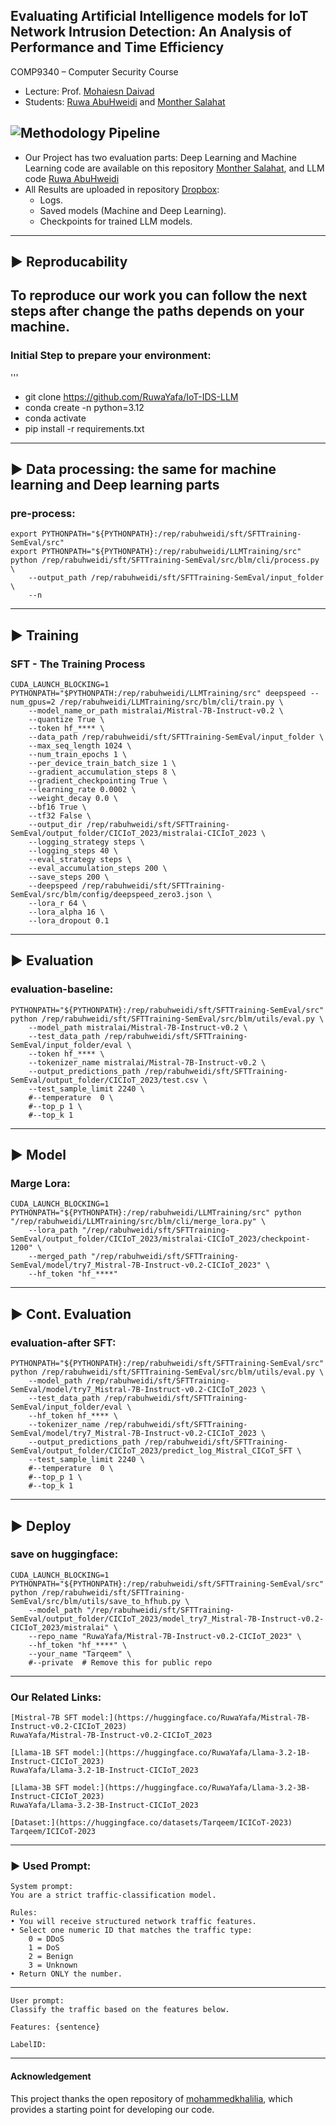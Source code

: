## Evaluating Artificial Intelligence models for IoT Network Intrusion Detection: An Analysis of Performance and Time Efficiency

COMP9340 – Computer Security Course

- Lecture: Prof. [Mohaiesn Daivad](https://www.cs.ucf.edu/~mohaisen/)
- Students: [Ruwa AbuHweidi](https://github.com/RuwaYafa) and [Monther Salahat](https://github.com/msalahat2015/IoT-IDS)

![Methodology Pipeline](IoT-Methodology.png)
---
* Our Project has two evaluation parts: Deep Learning and Machine Learning code are available on this repository [Monther Salahat](https://github.com/msalahat2015/IoT-IDS), and LLM code [Ruwa AbuHweidi](https://github.com/RuwaYafa/IoT-IDS)
* All Results are uploaded in repository [Dropbox](https://www.dropbox.com/scl/fo/7y8a8j7tko3da90sr6mco/AHpHYC95o7b65hER_MAKjKs?rlkey=2m6asv519j7w6li4d2c45ecbo&dl=0):
  * Logs.
  * Saved models (Machine and Deep Learning).
  * Checkpoints for trained LLM models.
---
## ▶️ Reproducability

To reproduce our work you can follow the next steps after change the paths depends on your machine.
---
### Initial Step to prepare your environment: 
'''
- git clone https://github.com/RuwaYafa/IoT-IDS-LLM
- conda create -n <env name> python=3.12 
- conda activate <env name>
- pip install -r requirements.txt
---
## ▶️ Data processing: the same for machine learning and Deep learning parts
### pre-process:
    export PYTHONPATH="${PYTHONPATH}:/rep/rabuhweidi/sft/SFTTraining-SemEval/src"
    export PYTHONPATH="${PYTHONPATH}:/rep/rabuhweidi/LLMTraining/src"
    python /rep/rabuhweidi/sft/SFTTraining-SemEval/src/blm/cli/process.py \
        --output_path /rep/rabuhweidi/sft/SFTTraining-SemEval/input_folder \
        --n 
---
## ▶️ Training
### SFT - The Training Process
    CUDA_LAUNCH_BLOCKING=1 PYTHONPATH="$PYTHONPATH:/rep/rabuhweidi/LLMTraining/src" deepspeed --num_gpus=2 /rep/rabuhweidi/LLMTraining/src/blm/cli/train.py \
        --model_name_or_path mistralai/Mistral-7B-Instruct-v0.2 \
        --quantize True \
        --token hf_**** \
        --data_path /rep/rabuhweidi/sft/SFTTraining-SemEval/input_folder \
        --max_seq_length 1024 \
        --num_train_epochs 1 \
        --per_device_train_batch_size 1 \
        --gradient_accumulation_steps 8 \
        --gradient_checkpointing True \
        --learning_rate 0.0002 \
        --weight_decay 0.0 \
        --bf16 True \
        --tf32 False \
        --output_dir /rep/rabuhweidi/sft/SFTTraining-SemEval/output_folder/CICIoT_2023/mistralai-CICIoT_2023 \
        --logging_strategy steps \
        --logging_steps 40 \
        --eval_strategy steps \
        --eval_accumulation_steps 200 \
        --save_steps 200 \
        --deepspeed /rep/rabuhweidi/sft/SFTTraining-SemEval/src/blm/config/deepspeed_zero3.json \
        --lora_r 64 \
        --lora_alpha 16 \
        --lora_dropout 0.1
---
## ▶️ Evaluation
### evaluation-baseline: 
    PYTHONPATH="${PYTHONPATH}:/rep/rabuhweidi/sft/SFTTraining-SemEval/src" python /rep/rabuhweidi/sft/SFTTraining-SemEval/src/blm/utils/eval.py \
        --model_path mistralai/Mistral-7B-Instruct-v0.2 \
        --test_data_path /rep/rabuhweidi/sft/SFTTraining-SemEval/input_folder/eval \
        --token hf_**** \        
        --tokenizer_name mistralai/Mistral-7B-Instruct-v0.2 \
        --output_predictions_path /rep/rabuhweidi/sft/SFTTraining-SemEval/output_folder/CICIoT_2023/test.csv \
        --test_sample_limit 2240 \
        #--temperature  0 \
        #--top_p 1 \
        #--top_k 1

---
## ▶️ Model 
### Marge Lora: 
    CUDA_LAUNCH_BLOCKING=1 PYTHONPATH="${PYTHONPATH}:/rep/rabuhweidi/LLMTraining/src" python "/rep/rabuhweidi/LLMTraining/src/blm/cli/merge_lora.py" \
        --lora_path "/rep/rabuhweidi/sft/SFTTraining-SemEval/output_folder/CICIoT_2023/mistralai-CICIoT_2023/checkpoint-1200" \
        --merged_path "/rep/rabuhweidi/sft/SFTTraining-SemEval/model/try7_Mistral-7B-Instruct-v0.2-CICIoT_2023" \
        --hf_token "hf_****"

---
## ▶️ Cont. Evaluation
### evaluation-after SFT: 
    PYTHONPATH="${PYTHONPATH}:/rep/rabuhweidi/sft/SFTTraining-SemEval/src" python /rep/rabuhweidi/sft/SFTTraining-SemEval/src/blm/utils/eval.py \
        --model_path /rep/rabuhweidi/sft/SFTTraining-SemEval/model/try7_Mistral-7B-Instruct-v0.2-CICIoT_2023 \
        --test_data_path /rep/rabuhweidi/sft/SFTTraining-SemEval/input_folder/eval \
        --hf_token hf_**** \
        --tokenizer_name /rep/rabuhweidi/sft/SFTTraining-SemEval/model/try7_Mistral-7B-Instruct-v0.2-CICIoT_2023 \
        --output_predictions_path /rep/rabuhweidi/sft/SFTTraining-SemEval/output_folder/CICIoT_2023/predict_log_Mistral_CICoT_SFT \
        --test_sample_limit 2240 \
        #--temperature  0 \
        #--top_p 1 \
        #--top_k 1
---
## ▶️ Deploy
### save on huggingface:
    CUDA_LAUNCH_BLOCKING=1 PYTHONPATH="${PYTHONPATH}:/rep/rabuhweidi/sft/SFTTraining-SemEval/src" python /rep/rabuhweidi/sft/SFTTraining-SemEval/src/blm/utils/save_to_hfhub.py \
        --model_path "/rep/rabuhweidi/sft/SFTTraining-SemEval/output_folder/CICIoT_2023/model_try7_Mistral-7B-Instruct-v0.2-CICIoT_2023/mistralai" \
        --repo_name "RuwaYafa/Mistral-7B-Instruct-v0.2-CICIoT_2023" \
        --hf_token "hf_****" \
        --your_name "Tarqeem" \
        #--private  # Remove this for public repo
---
### Our Related Links:
    [Mistral-7B SFT model:](https://huggingface.co/RuwaYafa/Mistral-7B-Instruct-v0.2-CICIoT_2023)
    RuwaYafa/Mistral-7B-Instruct-v0.2-CICIoT_2023
    
    [Llama-1B SFT model:](https://huggingface.co/RuwaYafa/Llama-3.2-1B-Instruct-CICIoT_2023)
    RuwaYafa/Llama-3.2-1B-Instruct-CICIoT_2023
    
    [Llama-3B SFT model:](https://huggingface.co/RuwaYafa/Llama-3.2-3B-Instruct-CICIoT_2023)
    RuwaYafa/Llama-3.2-3B-Instruct-CICIoT_2023
    
    [Dataset:](https://huggingface.co/datasets/Tarqeem/ICICoT-2023)
    Tarqeem/ICICoT-2023
---

### ▶️ Used Prompt:
    System prompt:
    You are a strict traffic-classification model.
    
    Rules:
    • You will receive structured network traffic features.
    • Select one numeric ID that matches the traffic type:
        0 = DDoS
        1 = DoS
        2 = Benign
        3 = Unknown
    • Return ONLY the number.
---
    User prompt:
    Classify the traffic based on the features below.
    
    Features: {sentence}
    
    LabelID:
---
#### Acknowledgement
This project thanks the open repository of [mohammedkhalilia](https://github.com/mohammedkhalilia/LLMTraining/tree/main), which provides a starting point for developing our code.
